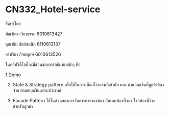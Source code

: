 # CN332_Hotel-service
จัดทำโดย

มัณฑิตา เวียงธรรม 6010613427

คุณาธิป สัตย์สมนึก 6110613137

อรปรียา กิจพฤกษ์ 6010613526 

ในคลิปวิดีโอนี้จะมีส่วนของการอธิบายหลักๆ คือ

1.Demo

2. State & Strategy pattern เพื่อใช้ในการเลือกโรงแรมที่เข้าพัก และ คำนวณเงินที่ลูกค้าต้องจ่าย ตามสกุลเงินเเต่ละประเทศ

3. Facade Pattern ใช้ในส่วนของการจัดการการจองห้อง อัพเดทห้องที่จอง โชว์ห้องที่ว่าง สำหรับลูกค้า
